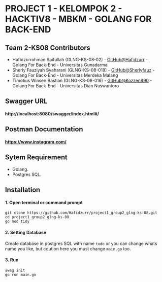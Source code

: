# PROJECT 1 - KELOMPOK 2 - HACKTIV8 - MBKM - GOLANG FOR BACK-END

## Team 2-KS08 Contributors
* Hafidzurrohman Saifullah (GLNG-KS-08-02) - [GitHub@Hafidzurr](https://github.com/Hafidzurr) - Golang For Back-End - Universitas Gunadarma
* Sherly Fauziyah Syaharani (GLNG-KS-08-018) - [GitHub@Sherlyfauz](https://github.com/Sherlyfauz) - Golang For Back-End - Universitas Merdeka Malang 
* Timotius Winsen Bastian (GLNG-KS-08-016) - [GitHub@Kozzen890](https://github.com/Kozzen890) - Golang For Back-End - Universitas Dian Nuswantoro 
##
##
## Swagger URL 
#### http://localhost:8080/swagger/index.html#/
##
## Postman Documentation
#### https://www.instagram.com/
##
## Sytem Requirement
* Golang.
* Postgres SQL.
## Installation
#### 1. Open terminal or command prompt
```
git clone https://github.com/Hafidzurr/project1_group2_glng-ks-08.git
cd project1_group2_glng-ks-08
go mod tidy
```
#### 2. Setting Database 

Create database in postgres SQL with name `todo` or you can change whats name you like, but coution here you must change `main.go` too.

#### 3. Run 
```
swag init
go run main.go
```


